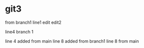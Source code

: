 # git3
from branch1 line1 edit
edit2

line4 branch 1

line 4 added from main 
line 8 added from branch1
line 8 from main 

